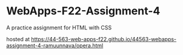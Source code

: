 # WebApps-F22-Assignment-4
A practice assignment for HTML with CSS


hosted at   <https://44-563-web-apps-f22.github.io/44563-webapps-assignment-4-ramuunnava/opera.html>